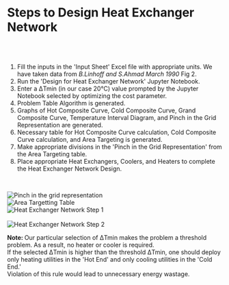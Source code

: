 <h1> Steps to Design Heat Exchanger Network </h1> <br>
<br>
<ol>
  <li> Fill the inputs in the 'Input Sheet' Excel file with appropriate units. We have taken data from <i> B.Linhoff and S.Ahmad March 1990 </i> Fig 2. </li>
  <li> Run the 'Design for Heat Exchanger Network' Jupyter Notebook. </li>
  <li> Enter a ΔTmin (in our case 20°C) value prompted by the Jupyter Notebook selected by optimizing the cost parameter. </li> 
  <li> Problem Table Algorithm is generated. </li>
  <li> Graphs of Hot Composite Curve, Cold Composite Curve, Grand Composite Curve, Temperature Interval Diagram, and Pinch in the Grid Representation are generated. </li>
  <li> Necessary table for Hot Composite Curve calculation, Cold Composite Curve calculation, and Area Targeting is generated. </li>
  <li> Make appropriate divisions in the 'Pinch in the Grid Representation' from the Area Targeting table. </li>
  <li> Place appropriate Heat Exchangers, Coolers, and Heaters to complete the Heat Exchanger Network Design. </li>
</ol> <br>

![Pinch in the grid representation](https://user-images.githubusercontent.com/63314951/91294400-11176a00-e7b7-11ea-874c-4fe8a128ddae.png)
<br>
![Area Targetting Table](https://user-images.githubusercontent.com/63314951/91294039-8afb2380-e7b6-11ea-9c07-bb6c4b914067.PNG)
<br>
![Heat Exchanger Network Step 1](https://user-images.githubusercontent.com/63314951/91291987-85500e80-e7b3-11ea-8fdd-d4c735bd58c4.PNG) <br>
<br>
![Heat Exchanger Network Step 2](https://user-images.githubusercontent.com/63314951/91292530-48384c00-e7b4-11ea-9b5b-10fd25086571.PNG) <br>

<b> Note: </b> Our particular selection of ΔTmin makes the problem a threshold problem. As a result, no heater or cooler is required. <br>
If the selected ΔTmin is higher than the threshold ΔTmin, one should deploy only heating utilities in the 'Hot End' and only cooling utilities in the 'Cold End.' <br>
Violation of this rule would lead to unnecessary energy wastage. 
